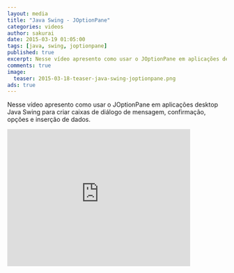 ```yaml
---
layout: media
title: "Java Swing - JOptionPane"
categories: videos
author: sakurai
date: 2015-03-19 01:05:00
tags: [java, swing, joptionpane]
published: true
excerpt: Nesse vídeo apresento como usar o JOptionPane em aplicações desktop Java Swing para criar caixas de diálogo de mensagem, confirmação, opções e inserção de dados.
comments: true
image:
  teaser: 2015-03-18-teaser-java-swing-joptionpane.png
ads: true
---
```


Nesse vídeo apresento como usar o JOptionPane em aplicações desktop Java Swing para criar caixas de diálogo de mensagem, confirmação, opções e inserção de dados.

<iframe width="420" height="315" src="https://www.youtube.com/embed/XW_Qk0UHIHA" frameborder="0" allowfullscreen></iframe>

